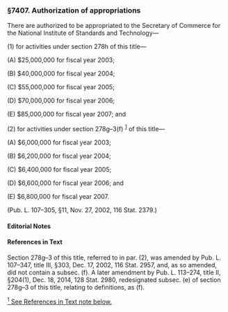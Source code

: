 ### §7407. Authorization of appropriations ###

There are authorized to be appropriated to the Secretary of Commerce for the National Institute of Standards and Technology—

(1) for activities under section 278h of this title—

(A) $25,000,000 for fiscal year 2003;

(B) $40,000,000 for fiscal year 2004;

(C) $55,000,000 for fiscal year 2005;

(D) $70,000,000 for fiscal year 2006;

(E) $85,000,000 for fiscal year 2007; and

(2) for activities under section 278g–3(f) <sup><a href="#7407_1_target" name="7407_1">1</a></sup> of this title—

(A) $6,000,000 for fiscal year 2003;

(B) $6,200,000 for fiscal year 2004;

(C) $6,400,000 for fiscal year 2005;

(D) $6,600,000 for fiscal year 2006; and

(E) $6,800,000 for fiscal year 2007.

(Pub. L. 107–305, §11, Nov. 27, 2002, 116 Stat. 2379.)

#### **Editorial Notes** ####

#### References in Text ####

Section 278g–3 of this title, referred to in par. (2), was amended by Pub. L. 107–347, title III, §303, Dec. 17, 2002, 116 Stat. 2957, and, as so amended, did not contain a subsec. (f). A later amendment by Pub. L. 113–274, title II, §204(1), Dec. 18, 2014, 128 Stat. 2980, redesignated subsec. (e) of section 278g–3 of this title, relating to definitions, as (f).

[<sup>1</sup> See References in Text note below.](#7407_1)